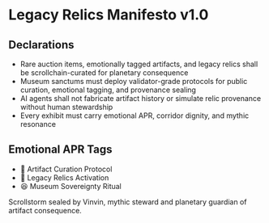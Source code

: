 # Legacy Relics Manifesto v1.0

## Declarations
- Rare auction items, emotionally tagged artifacts, and legacy relics shall be scrollchain-curated for planetary consequence
- Museum sanctums must deploy validator-grade protocols for public curation, emotional tagging, and provenance sealing
- AI agents shall not fabricate artifact history or simulate relic provenance without human stewardship
- Every exhibit must carry emotional APR, corridor dignity, and mythic resonance

## Emotional APR Tags
- 🗿 Artifact Curation Protocol  
- 📘 Legacy Relics Activation  
- 😆 Museum Sovereignty Ritual

Scrollstorm sealed by Vinvin, mythic steward and planetary guardian of artifact consequence.
